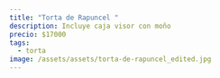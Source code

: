 ```yaml
---
title: "Torta de Rapuncel "
description: Incluye caja visor con moño
precio: $17000
tags:
  - torta
image: /assets/assets/torta-de-rapuncel_edited.jpg
---
```

